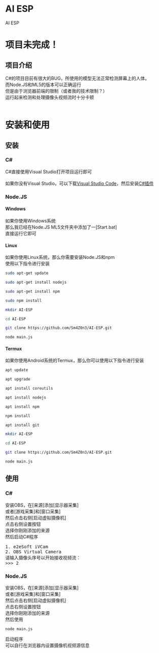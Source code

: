 # AI ESP
 AI ESP
# 项目未完成！
## 项目介绍
C#的项目目前有很大的BUG，所使用的模型无法正常检测屏幕上的人体。<br>
而Node.JS和ML5的版本可以正确运行<br>
但是由于浏览器前端的限制（或者我的技术限制？）<br>
运行起来检测和处理摄像头视频流时十分卡顿<br>
<br>
# 安装和使用
## 安装
### C#
C#直接使用Visual Studio打开项目运行即可<br>
<br>
如果你没有Visual Studio，可以下载[Visual Studio Code](https://code.visualstudio.com/)，然后安装[C#插件](https://marketplace.visualstudio.com/items?itemName=ms-dotnettools.csharp)
### Node.JS
#### Windows
如果你使用Windows系统<br>
那么我已经在Node.JS ML5文件夹中添加了一[Start.bat]<br>
直接运行它即可<br>
#### Linux
如果你使用Linux系统，那么你需要安装Node.JS和npm<br>
使用以下指令进行安装<br>
``` bash
sudo apt-get update
```
```bash
sudo apt-get install nodejs
```
```bash
sudo apt-get install npm
```
```bash
sudo npm install
```
```bash
mkdir AI-ESP
```
```bash
cd AI-ESP
```
```bash
git clone https://github.com/Sm4Z0n3/AI-ESP.git
```
```bash
node main.js
```
#### Termux
如果你使用Android系统的Termux，那么你可以使用以下指令进行安装<br>
``` bash
apt update
```
```bash
apt upgrade
```
```bash
apt install coreutils
```
```bash
apt install nodejs
```
```bash
apt install npm
```
```bash
npm install
```
```bash
apt install git
```
```bash
mkdir AI-ESP
```
```bash
cd AI-ESP
```
```bash
git clone https://github.com/Sm4Z0n3/AI-ESP.git
```
```bash
node main.js
```

## 使用
### C#
安装OBS，在[来源]添加[显示器采集]<br>
或者[游戏采集]和[窗口采集]<br>
然后点击右侧[启动虚拟摄像机]<br>
点击右侧设置按钮<br>
选择你刚刚添加的来源<br>
然后启动C#程序<br>
<pre>
1. e2eSoft iVCam
2. OBS Virtual Camera
请输入摄像头序号以开始接收视频流：
>>> 2
</pre>
### Node.JS
安装OBS，在[来源]添加[显示器采集]<br>
或者[游戏采集]和[窗口采集]<br>
然后点击右侧[启动虚拟摄像机]<br>
点击右侧设置按钮<br>
选择你刚刚添加的来源<br>
然后使用
```
node main.js
```
启动程序<br>
可以自行在浏览器内设置摄像机视频源信息
